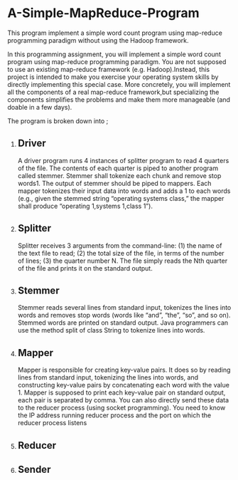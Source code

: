# A-Simple-MapReduce-Program
This program implement a simple word count program using map-reduce programming paradigm without using the Hadoop framework.

In this programming assignment, you will implement a simple word count program using map-reduce programming paradigm. You are not supposed to use an existing map-reduce framework (e.g. Hadoop).Instead, this project is intended to make you exercise your operating system skills by directly implementing this special case. More concretely, you will implement all the components of a real map-reduce framework,but specializing the components simplifies the problems and make them more manageable (and doable in a few days).

The program is broken down into ;

1. ## Driver
      A driver program runs 4 instances of splitter program to read 4 quarters of the file. The contents of each quarter is piped to another program called stemmer. Stemmer shall tokenize each chunk and remove stop words1. The output of stemmer should be piped to mappers. Each mapper tokenizes their input data into words and adds a 1 to each words (e.g., given the stemmed string “operating systems class,” the mapper shall produce “operating 1,systems 1,class 1”). 
      
2. ## Splitter
      Splitter receives 3 arguments from the command-line: (1) the name of the text file to read; (2) the total size of the file, in terms of the number of lines; (3) the quarter number N. The file simply reads the Nth quarter of the file and prints it on the standard output.

3. ## Stemmer
      Stemmer reads several lines from standard input, tokenizes the lines into words and removes stop words (words like “and”, “the”, “so”, and so on). Stemmed words are printed on standard output. Java programmers can use the method split of class String to tokenize lines into words.
      
4. ## Mapper
      Mapper is responsible for creating key-value pairs. It does so by reading lines from standard input, tokenizing the lines into words, and constructing key-value pairs by concatenating each word with the value 1. Mapper is supposed to print each key-value pair on standard output, each pair is separated by comma. You can also directly send these data to the reducer process (using socket programming). You need to know the IP address running reducer process and the port on which the reducer process listens

5. ## Reducer
6. ## Sender
